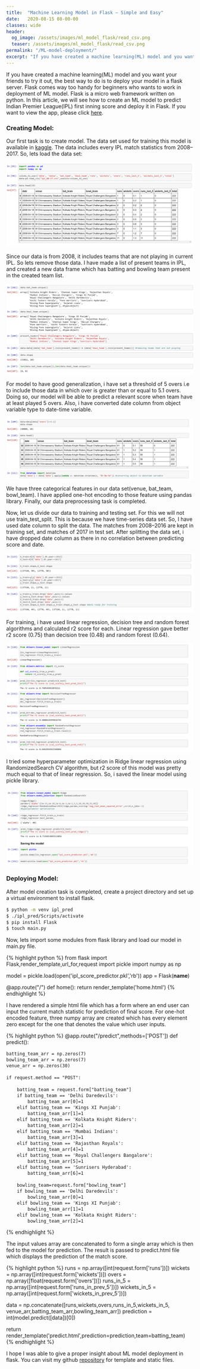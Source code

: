 ```yaml
---
title:  "Machine Learning Model in Flask — Simple and Easy"
date:   2020-08-15 08-00-00 
classes: wide
header:
  og_image: /assets/images/ml_model_flask/read_csv.png
  teaser: /assets/images/ml_model_flask/read_csv.png
permalink: "/ML-model-deployment/"
excerpt: "If you have created a machine learning(ML) model and you want your friends to try it out, the best way to do is to deploy your model in a flask server."
---
```


If you have created a machine learning(ML) model and you want your friends to try it out, the best way to do is to deploy your model in a flask server. Flask comes way too handy for beginners who wants to work in deployment of ML model. Flask is a micro web framework written on python.
In this article, we will see how to create an ML model to predict Indian Premier League(IPL) first inning score and deploy it in Flask. If you want to view the app, please click [here](https://my-ipl-predictor.herokuapp.com/).

### Creating Model:

Our first task is to create model. The data set used for training this model is available in [kaggle](https://www.kaggle.com/). The data includes every IPL match statistics from 2008–2017. So, lets load the data set:

![Read CSV](/assets/images/ml_model_flask/read_csv.png)

Since our data is from 2008, it includes teams that are not playing in current IPL. So lets remove those data. I have made a list of present teams in IPL, and created a new data frame which has batting and bowling team present in the created team list.

![Read CSV](/assets/images/ml_model_flask/read_csv2.png)

For model to have good generalization, i have set a threshold of 5 overs i.e to include those data in which over is greater than or equal to 5.1 overs. Doing so, our model will be able to predict a relevant score when team have at least played 5 overs. Also, i have converted date column from object variable type to date-time variable.

![Read CSV](/assets/images/ml_model_flask/img_3.png)

We have three categorical features in our data set(venue, bat_team, bowl_team). I have applied one-hot encoding to those feature using pandas library. Finally, our data preprocessing task is completed.

Now, let us divide our data to training and testing set. For this we will not use train_test_split. This is because we have time-series data set. So, I have used date column to split the data. The matches from 2008–2016 are kept in training set, and matches of 2017 in test set. After splitting the data set, i have dropped date column as there in no correlation between predicting score and date.

![Read CSV](/assets/images/ml_model_flask/img_4.png)

For training, i have used linear regression, decision tree and random forest algorithms and calculated r2 score for each. Linear regression gave better r2 score (0.75) than decision tree (0.48) and random forest (0.64).

![Read CSV](/assets/images/ml_model_flask/img_5.png)

I tried some hyperparameter optimization in Ridge linear regression using RandomizedSearch CV algorithm, but r2 score of this model was pretty much equal to that of linear regression. So, i saved the linear model using pickle library.

![Read CSV](/assets/images/ml_model_flask/img_6.png)

### Deploying Model:

After model creation task is completed, create a project directory and set up a virtual environment to install flask.

``` bash    
$ python -m venv ipl_pred
$ ./ipl_pred/Scripts/activate
$ pip install Flask
$ touch main.py
```

Now, lets import some modules from flask library and load our model in main.py file.

{% highlight python %}
from flask import Flask,render_template,url_for,request
import pickle
import numpy as np

model = pickle.load(open('ipl_score_predictor.pkl','rb'))
app = Flask(__name__)

@app.route("/")
def home():
    return render_template('home.html')
{% endhighlight %}

I have rendered a simple html file which has a form where an end user can input the current match statistic for prediction of final score. For one-hot encoded feature, three numpy array are created which has every element zero except for the one that denotes the value which user inputs.

{% highlight python %}
@app.route("/predict",methods=['POST'])
def predict():

    batting_team_arr = np.zeros(7)
    bowling_team_arr = np.zeros(7)
    venue_arr = np.zeros(30)
    
    if request.method == "POST":

        batting_team = request.form["batting_team"]
        if batting_team == 'Delhi Daredevils':
            batting_team_arr[0]=1
        elif batting_team == 'Kings XI Punjab':
            batting_team_arr[1]=1
        elif batting_team == 'Kolkata Knight Riders':
            batting_team_arr[2]=1
        elif batting_team == 'Mumbai Indians':
            batting_team_arr[3]=1
        elif batting_team == 'Rajasthan Royals':
            batting_team_arr[4]=1
        elif batting_team == 'Royal Challengers Bangalore':
            batting_team_arr[5]=1
        elif batting_team == 'Sunrisers Hyderabad':
            batting_team_arr[6]=1
        
        bowling_team=request.form["bowling_team"]
        if bowling_team == 'Delhi Daredevils':
            bowling_team_arr[0]=1
        elif bowling_team == 'Kings XI Punjab':
            bowling_team_arr[1]=1
        elif bowling_team == 'Kolkata Knight Riders':
            bowling_team_arr[2]=1
{% endhighlight %}

The input values array are concatenated to form a single array which is then fed to the model for prediction. The result is passed to predict.html file which displays the prediction of the match score.

{% highlight python %}
runs = np.array([int(request.form['runs'])])
wickets = np.array([int(request.form['wickets'])])
overs = np.array([float(request.form['overs'])])
runs_in_5 = np.array([int(request.form['runs_in_prev_5'])])
wickets_in_5 = np.array([int(request.form['wickets_in_prev_5'])])

data = np.concatenate([runs,wickets,overs,runs_in_5,wickets_in_5,
                    venue_arr,batting_team_arr,bowling_team_arr])
prediction = int(model.predict([data])[0])

return render_template('predict.html',prediction=prediction,team=batting_team)
{% endhighlight %}

I hope I was able to give a proper insight about ML model deployment in flask. You can visit my github [repository](https://github.com/samiptimalsena/IPL_Score_Predictor/tree/master/pure_flask_deployment) for template and static files.
